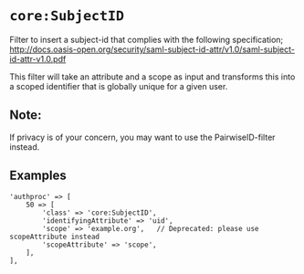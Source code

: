 `core:SubjectID`
===================

Filter to insert a subject-id that complies with the following specification;
http://docs.oasis-open.org/security/saml-subject-id-attr/v1.0/saml-subject-id-attr-v1.0.pdf

This filter will take an attribute and a scope as input and transforms this into a scoped identifier that is globally unique for a given user.

Note:
-----
If privacy is of your concern, you may want to use the PairwiseID-filter instead.

Examples
--------

    'authproc' => [
        50 => [
            'class' => 'core:SubjectID',
            'identifyingAttribute' => 'uid',
            'scope' => 'example.org',   // Deprecated: please use scopeAttribute instead
            'scopeAttribute' => 'scope',
        ],
    ],
